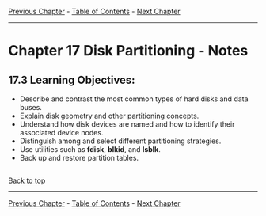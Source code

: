 [Previous Chapter](../Ch16-linuxfsvfs/notes_Ch16.md) - [Table of Contents](../README.md#table-of-contents) - [Next Chapter](../Ch18-fsfeatures/notes_Ch18.md)

---

# Chapter 17 Disk Partitioning - Notes

## 17.3 Learning Objectives:
- Describe and contrast the most common types of hard disks and data buses.
- Explain disk geometry and other partitioning concepts.
- Understand how disk devices are named and how to identify their associated device nodes.
- Distinguish among and select different partitioning strategies.
- Use utilities such as **fdisk**, **blkid**, and **lsblk**.
- Back up and restore partition tables.





##

[Back to top](#)

---

[Previous Chapter](../Ch16-linuxfsvfs/notes_Ch16.md) - [Table of Contents](../README.md#table-of-contents) - [Next Chapter](../Ch18-fsfeatures/notes_Ch18.md)
